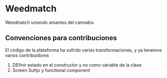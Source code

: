# Weedmatch

Weedmatch uniendo amantes del cannabis

## Convenciones para contribuciones

El código de la plataforma ha sufrido varias transformaciones, y ya tenemos varios contribuidores

1) DEfinir estado en el constructor y no como variable de la clase
2) Screen Sufijo y functional component
